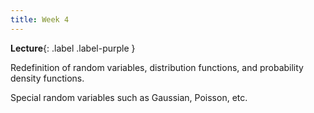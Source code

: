```yaml
---
title: Week 4
---
```


 **Lecture**{: .label .label-purple }

Redefinition of random variables, distribution functions, and probability density functions.

Special random variables such as Gaussian, Poisson, etc.
  <!-- **Syllabus**{: .label .label-yellow } [PDF](../assets/lectures/Syllabus.pdf) -->
